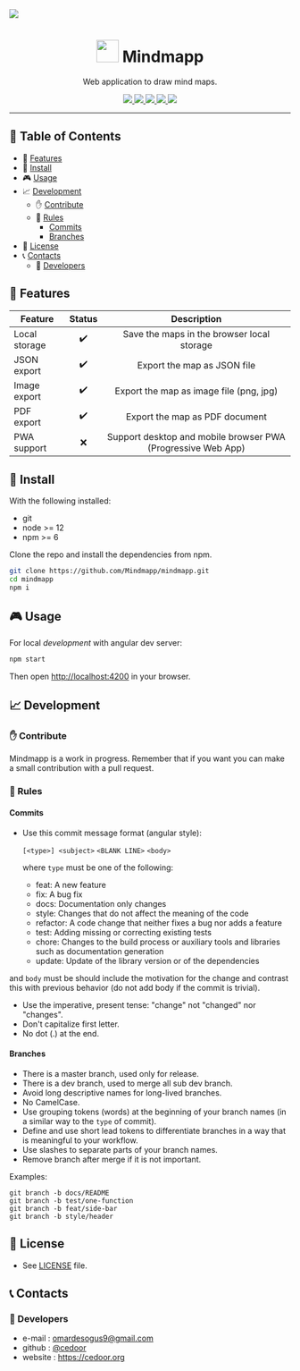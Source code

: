 <a href="https://mindmapp.cedoor.org" target="_blank">
    <img src="https://raw.githubusercontent.com/Mindmapp/mindmapp/dev/src/assets/images/readme-header.png">
</a>

<p align="center">
    <h1 align="center">
        <img width="40" src="https://raw.githubusercontent.com/Mindmapp/mindmapp/dev/src/assets/icons/icon-72x72.png">
        Mindmapp
    </h1>
    <p align="center">Web application to draw mind maps.</p>
</p>
    
<p align="center">
    <a href="https://github.com/Mindmapp" target="_blank">
        <img src="https://img.shields.io/badge/project-Mindmapp-blue.svg?style=flat-square">
    </a>
    <a href="https://join.slack.com/t/mindmapp-org/shared_invite/enQtNDE4OTUwOTQ4OTc3LWRkZDExM2E5MTJlNzZhZDBjZTFhMzVjMDhjMDFhOTY0NjBkMzMwYjRiY2FmNWNiNjRiYzdhZmNjZDE4YzkwYjk" target="_blank">
        <img src="https://img.shields.io/badge/chat-Slack-orange.svg?style=flat-square">
    </a>
    <a href="https://github.com/Mindmapp/mindmapp/blob/master/LICENSE" target="_blank">
        <img src="https://img.shields.io/github/license/mindmapp/mindmapp.svg?style=flat-square">
    </a>
    <a href="https://david-dm.org/mindmapp/mindmapp" target="_blank">
        <img src="https://img.shields.io/david/mindmapp/mindmapp.svg?style=flat-square">
    </a>
    <a href="https://david-dm.org/mindmapp/mindmapp?type=dev" target="_blank">
        <img src="https://img.shields.io/david/dev/mindmapp/mindmapp.svg?style=flat-square">
    </a>
</p>

___

## :paperclip: Table of Contents
- :rocket: [Features](#rocket-features)
- :hammer: [Install](#hammer-install)
- :video_game: [Usage](#video_game-usage)
- :chart_with_upwards_trend: [Development](#chart_with_upwards_trend-development)
  - :raised_hand: [Contribute](#raised_hand-contribute)
  - :scroll: [Rules](#scroll-rules)
    - [Commits](#commits)
    - [Branches](#branches)
- :page_facing_up: [License](#page_facing_up-license)
- :telephone_receiver: [Contacts](#telephone_receiver-contacts)
  - :boy: [Developers](#boy-developers)

## :rocket: Features

| Feature | Status | Description |
|---------|:------:|:-----------:|
| Local storage | :heavy_check_mark: | Save the maps in the browser local storage |
| JSON export | :heavy_check_mark: | Export the map as JSON file |
| Image export | :heavy_check_mark: | Export the map as image file (png, jpg) |
| PDF export | :heavy_check_mark: | Export the map as PDF document |
| PWA support | :x: | Support desktop and mobile browser PWA (Progressive Web App) |

## :hammer: Install

With the following installed:
- git
- node >= 12
- npm >= 6

Clone the repo and install the dependencies from npm.

```bash
git clone https://github.com/Mindmapp/mindmapp.git
cd mindmapp
npm i
```

## :video_game: Usage

For local *development* with angular dev server:

```bash
npm start
```

Then open [http://localhost:4200](http://localhost:4200) in your browser.

## :chart_with_upwards_trend: Development

### :raised_hand: Contribute

Mindmapp is a work in progress. Remember that if you want you can make a small contribution with a pull request.

### :scroll: Rules

#### Commits

* Use this commit message format (angular style):  

    `[<type>] <subject>`
    `<BLANK LINE>`
    `<body>`

    where `type` must be one of the following:

    - feat: A new feature
    - fix: A bug fix
    - docs: Documentation only changes
    - style: Changes that do not affect the meaning of the code
    - refactor: A code change that neither fixes a bug nor adds a feature
    - test: Adding missing or correcting existing tests
    - chore: Changes to the build process or auxiliary tools and libraries such as documentation generation
    - update: Update of the library version or of the dependencies

and `body` must be should include the motivation for the change and contrast this with previous behavior (do not add body if the commit is trivial). 

* Use the imperative, present tense: "change" not "changed" nor "changes".
* Don't capitalize first letter.
* No dot (.) at the end.

#### Branches

* There is a master branch, used only for release.
* There is a dev branch, used to merge all sub dev branch.
* Avoid long descriptive names for long-lived branches.
* No CamelCase.
* Use grouping tokens (words) at the beginning of your branch names (in a similar way to the `type` of commit).
* Define and use short lead tokens to differentiate branches in a way that is meaningful to your workflow.
* Use slashes to separate parts of your branch names.
* Remove branch after merge if it is not important.

Examples:
    
    git branch -b docs/README
    git branch -b test/one-function
    git branch -b feat/side-bar
    git branch -b style/header

## :page_facing_up: License
* See [LICENSE](https://github.com/cedoor/ceditor/blob/master/LICENSE) file.

## :telephone_receiver: Contacts
### :boy: Developers
* e-mail : omardesogus9@gmail.com
* github : [@cedoor](https://github.com/cedoor)
* website : https://cedoor.org
